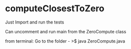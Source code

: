 # computeClosestToZero

Just Import and run the tests

Can uncomment and run main from the ZeroCompute class

from terminal:
Go to the folder - >$ java ZeroCompute.java
